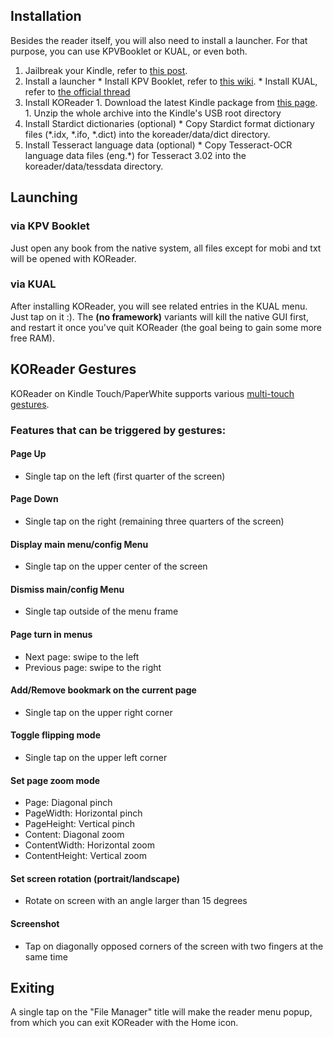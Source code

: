 ## Installation
Besides the reader itself, you will also need to install a launcher. For that purpose, you can use KPVBooklet or KUAL, or even both.

  1. Jailbreak your Kindle, refer to [this post](http://www.mobileread.com/forums/showthread.php?t=186645).
  1. Install a launcher
    * Install KPV Booklet, refer to [this wiki](https://github.com/koreader/kpvbooklet/wiki).
    * Install KUAL, refer to [the official thread](http://www.mobileread.com/forums/showthread.php?t=203326)
  1. Install KOReader
    1. Download the latest Kindle package from [this page](https://github.com/koreader/koreader/wiki/Download).
    1. Unzip the whole archive into the Kindle's USB root directory
  1. Install Stardict dictionaries (optional)
    * Copy Stardict format dictionary files (*.idx, *.ifo, *.dict) into the koreader/data/dict directory.
  1. Install Tesseract language data (optional)
    * Copy Tesseract-OCR language data files (eng.*) for Tesseract 3.02 into the koreader/data/tessdata directory.

## Launching
### via KPV Booklet
Just open any book from the native system, all files except for mobi and txt will be opened with KOReader.
### via KUAL
After installing KOReader, you will see related entries in the KUAL menu. Just tap on it :). The **(no framework)** variants will kill the native GUI first, and restart it once you've quit KOReader (the goal being to gain some more free RAM).

## KOReader Gestures
KOReader on Kindle Touch/PaperWhite supports various [multi-touch gestures](http://en.wikipedia.org/wiki/Multi-touch#Multi-touch_gestures).

### Features that can be triggered by gestures:
#### Page Up
  * Single tap on the left (first quarter of the screen)

#### Page Down
  * Single tap on the right (remaining three quarters of the screen)

#### Display main menu/config Menu
  * Single tap on the upper center of the screen

#### Dismiss main/config Menu
  * Single tap outside of the menu frame

#### Page turn in menus
  * Next page: swipe to the left
  * Previous page: swipe to the right

#### Add/Remove bookmark on the current page
  * Single tap on the upper right corner

#### Toggle flipping mode
  * Single tap on the upper left corner

#### Set page zoom mode
  * Page: Diagonal pinch
  * PageWidth: Horizontal pinch
  * PageHeight: Vertical pinch
  * Content: Diagonal zoom
  * ContentWidth: Horizontal zoom
  * ContentHeight: Vertical zoom

#### Set screen rotation (portrait/landscape)
  * Rotate on screen with an angle larger than 15 degrees

#### Screenshot
  * Tap on diagonally opposed corners of the screen with two fingers at the same time

## Exiting
A single tap on the "File Manager" title will make the reader menu popup, from which you can exit KOReader with the Home icon.